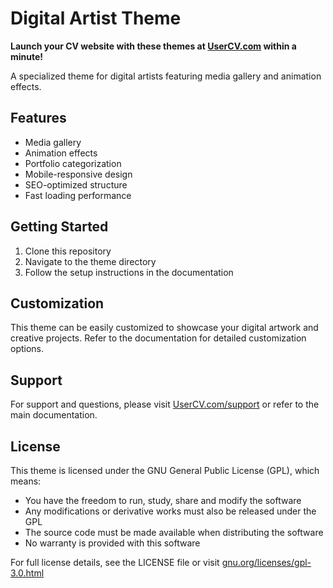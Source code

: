# Digital Artist Theme

**Launch your CV website with these themes at [UserCV.com](https://UserCV.com) within a minute!**

A specialized theme for digital artists featuring media gallery and animation effects.

## Features
- Media gallery
- Animation effects
- Portfolio categorization
- Mobile-responsive design
- SEO-optimized structure
- Fast loading performance

## Getting Started
1. Clone this repository
2. Navigate to the theme directory
3. Follow the setup instructions in the documentation

## Customization
This theme can be easily customized to showcase your digital artwork and creative projects. Refer to the documentation for detailed customization options.

## Support
For support and questions, please visit [UserCV.com/support](https://UserCV.com/support) or refer to the main documentation.

## License
This theme is licensed under the GNU General Public License (GPL), which means:

- You have the freedom to run, study, share and modify the software
- Any modifications or derivative works must also be released under the GPL
- The source code must be made available when distributing the software
- No warranty is provided with this software

For full license details, see the LICENSE file or visit [gnu.org/licenses/gpl-3.0.html](https://www.gnu.org/licenses/gpl-3.0.html) 